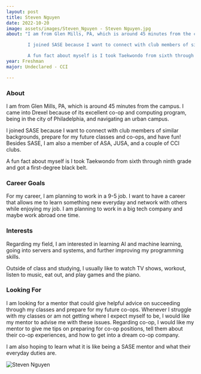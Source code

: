 ```yaml
---
layout: post
title: Steven Nguyen 
date: 2022-10-20
image: assets/images/Steven_Nguyen - Steven Nguyen.jpg
about: "I am from Glen Mills, PA, which is around 45 minutes from the campus. I came into Drexel because of its excellent co-op and computing program, being in the city of Philadelphia, and navigating an urban campus.
		I joined SASE because I want to connect with club members of similar backgrounds, prepare for my future classes and co-ops, and have fun! Besides SASE, I am also a member of ASA, JUSA, and a couple of CCI clubs.
		A fun fact about myself is I took Taekwondo from sixth through ninth grade and got a first-degree black belt."
year: Freshman
major: Undeclared - CCI

---
```


### About

I am from Glen Mills, PA, which is around 45 minutes from the campus. I came into Drexel because of its excellent co-op and computing program, being in the city of Philadelphia, and navigating an urban campus.
I joined SASE because I want to connect with club members of similar backgrounds, prepare for my future classes and co-ops, and have fun! Besides SASE, I am also a member of ASA, JUSA, and a couple of CCI clubs.
A fun fact about myself is I took Taekwondo from sixth through ninth grade and got a first-degree black belt.

### Career Goals

For my career, I am planning to work in a 9-5 job. I want to have a career that allows me to learn something new everyday and network with others while enjoying my job. I am planning to work in a big tech company and maybe work abroad one time.

### Interests

Regarding my field, I am interested in learning AI and machine learning, going into servers and systems, and further improving my programming skills.
Outside of class and studying, I usually like to watch TV shows, workout, listen to music, eat out, and play games and the piano.

### Looking For

I am looking for a mentor that could give helpful advice on succeeding through my classes and prepare for my future co-ops. Whenever I struggle with my classes or am not getting where I expect myself to be, I would like my mentor to advise me with these issues. Regarding co-op, I would like my mentor to give me tips on preparing for co-op positions, tell them about their co-op experiences, and how to get into a dream co-op company.
I am also hoping to learn what it is like being a SASE mentor and what their everyday duties are.

<div class="text-center my-5">
    <img src="https://sase-drexel.github.io/mentorship-2021/assets/images/Steven_Nguyen - Steven Nguyen.jpg" alt="Steven Nguyen" class="rounded post-img" />
</div>
